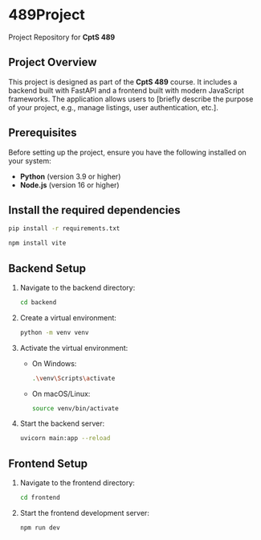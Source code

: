 # 489Project

Project Repository for **CptS 489**

## Project Overview

This project is designed as part of the **CptS 489** course. It includes a backend built with FastAPI and a frontend built with modern JavaScript frameworks. The application allows users to [briefly describe the purpose of your project, e.g., manage listings, user authentication, etc.].

## Prerequisites

Before setting up the project, ensure you have the following installed on your system:

- **Python** (version 3.9 or higher)
- **Node.js** (version 16 or higher)

## Install the required dependencies

```bash
pip install -r requirements.txt
```
```bash
npm install vite
```

## Backend Setup

1. Navigate to the backend directory:
   ```bash
   cd backend
   ```
2. Create a virtual environment:
   ```bash
   python -m venv venv
   ```
3. Activate the virtual environment:
   - On Windows:
     ```bash
     .\venv\Scripts\activate
     ```
   - On macOS/Linux:
     ```bash
     source venv/bin/activate
     ```
4. Start the backend server:

   ```bash
   uvicorn main:app --reload
   ```

## Frontend Setup

1. Navigate to the frontend directory:
   ```bash
   cd frontend
   ```
2. Start the frontend development server:
   ```bash
   npm run dev
   ```
